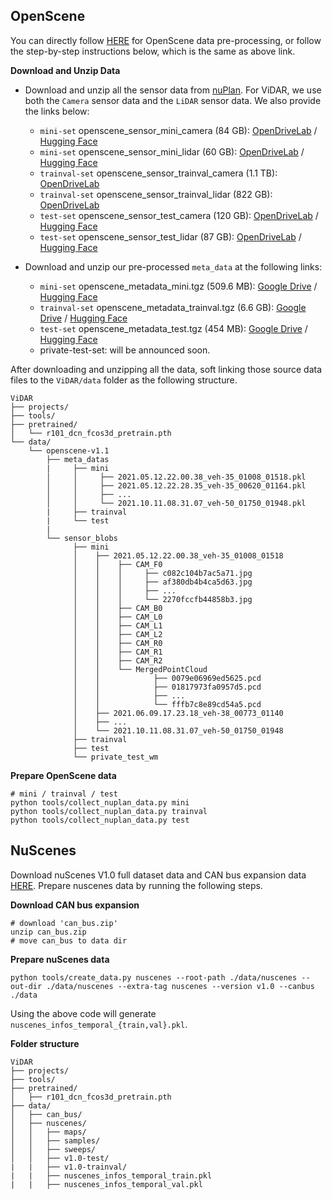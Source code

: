 ## OpenScene

You can directly follow [HERE](https://github.com/OpenDriveLab/OpenScene/blob/main/docs/getting_started.md#download-data) for OpenScene data pre-processing, or
follow the step-by-step instructions below, which is the same as above link.

**Download and Unzip Data**

- Download and unzip all the sensor data from [nuPlan](https://www.nuscenes.org/nuplan). For ViDAR, we use both
the `Camera` sensor data and the `LiDAR` sensor data. We also provide the links below:
  - `mini-set` openscene_sensor_mini_camera (84 GB): [OpenDriveLab](https://openxlab.org.cn/datasets/OpenDriveLab/OpenScene/tree/main/openscene-v1.1) / [Hugging Face](https://huggingface.co/datasets/OpenDriveLab/OpenScene/tree/main/openscene-v1.1/openscene_sensor_mini_camera)
  - `mini-set` openscene_sensor_mini_lidar (60 GB): [OpenDriveLab](https://openxlab.org.cn/datasets/OpenDriveLab/OpenScene/tree/main/openscene-v1.1) / [Hugging Face](https://huggingface.co/datasets/OpenDriveLab/OpenScene/tree/main/openscene-v1.1/openscene_sensor_mini_lidar)
  - `trainval-set` openscene_sensor_trainval_camera (1.1 TB): [OpenDriveLab](https://openxlab.org.cn/datasets/OpenDriveLab/OpenScene/tree/main/openscene-v1.1)
  - `trainval-set` openscene_sensor_trainval_lidar (822 GB): [OpenDriveLab](https://openxlab.org.cn/datasets/OpenDriveLab/OpenScene/tree/main/openscene-v1.1)
  - `test-set` openscene_sensor_test_camera (120 GB): [OpenDriveLab](https://openxlab.org.cn/datasets/OpenDriveLab/OpenScene/tree/main/openscene-v1.1) / [Hugging Face](https://huggingface.co/datasets/OpenDriveLab/OpenScene/tree/main/openscene-v1.1/openscene_sensor_test_camera)
  - `test-set` openscene_sensor_test_lidar (87 GB): [OpenDriveLab](https://openxlab.org.cn/datasets/OpenDriveLab/OpenScene/tree/main/openscene-v1.1) / [Hugging Face](https://huggingface.co/datasets/OpenDriveLab/OpenScene/tree/main/openscene-v1.1/openscene_sensor_test_lidar)

- Download and unzip our pre-processed `meta_data` at the following links:
  - `mini-set` openscene_metadata_mini.tgz (509.6 MB): [Google Drive](https://drive.google.com/drive/folders/1MnRwhnEBsgZxbaleHxc3Gw7Ovc4I9az1?usp=sharing) / [Hugging Face](https://huggingface.co/datasets/OpenDriveLab/OpenScene/resolve/main/openscene-v1.1/openscene_metadata_mini.tgz?download=true) 
  - `trainval-set` openscene_metadata_trainval.tgz (6.6 GB): [Google Drive](https://drive.google.com/drive/folders/1MnRwhnEBsgZxbaleHxc3Gw7Ovc4I9az1?usp=sharing) / [Hugging Face](https://huggingface.co/datasets/OpenDriveLab/OpenScene/resolve/main/openscene-v1.1/openscene_metadata_trainval.tgz?download=true)
  - `test-set` openscene_metadata_test.tgz (454 MB): [Google Drive](https://drive.google.com/drive/folders/1MnRwhnEBsgZxbaleHxc3Gw7Ovc4I9az1?usp=sharing) / [Hugging Face](https://huggingface.co/datasets/OpenDriveLab/OpenScene/resolve/main/openscene-v1.1/openscene_metadata_test.tgz?download=true)
  - private-test-set: will be announced soon.

After downloading and unzipping all the data, soft linking those source data files to the `ViDAR/data` folder as the following structure.

```
ViDAR
├── projects/
├── tools/
├── pretrained/
│   └── r101_dcn_fcos3d_pretrain.pth
└── data/
    └── openscene-v1.1
        ├── meta_datas
        |     ├── mini
        │     │     ├── 2021.05.12.22.00.38_veh-35_01008_01518.pkl
        │     │     ├── 2021.05.12.22.28.35_veh-35_00620_01164.pkl
        │     │     ├── ...
        │     │     └── 2021.10.11.08.31.07_veh-50_01750_01948.pkl
        |     ├── trainval
        |     └── test
        |     
        └── sensor_blobs
              ├── mini
              │    ├── 2021.05.12.22.00.38_veh-35_01008_01518                                           
              │    │    ├── CAM_F0
              │    │    │     ├── c082c104b7ac5a71.jpg
              │    │    │     ├── af380db4b4ca5d63.jpg
              │    │    │     ├── ...
              │    │    │     └── 2270fccfb44858b3.jpg
              │    │    ├── CAM_B0
              │    │    ├── CAM_L0
              │    │    ├── CAM_L1
              │    │    ├── CAM_L2
              │    │    ├── CAM_R0
              │    │    ├── CAM_R1
              │    │    ├── CAM_R2
              │    │    └── MergedPointCloud
              │    │            ├── 0079e06969ed5625.pcd
              │    │            ├── 01817973fa0957d5.pcd
              │    │            ├── ...
              │    │            └── fffb7c8e89cd54a5.pcd       
              │    ├── 2021.06.09.17.23.18_veh-38_00773_01140 
              │    ├── ...                                                                            
              │    └── 2021.10.11.08.31.07_veh-50_01750_01948
              ├── trainval
              ├── test
              └── private_test_wm
```

**Prepare OpenScene data**
```
# mini / trainval / test
python tools/collect_nuplan_data.py mini
python tools/collect_nuplan_data.py trainval
python tools/collect_nuplan_data.py test
```


## NuScenes <a name="nuscenes"></a>
Download nuScenes V1.0 full dataset data  and CAN bus expansion data [HERE](https://www.nuscenes.org/download).
Prepare nuscenes data by running the following steps.

**Download CAN bus expansion**
```
# download 'can_bus.zip'
unzip can_bus.zip 
# move can_bus to data dir
```

**Prepare nuScenes data**
```
python tools/create_data.py nuscenes --root-path ./data/nuscenes --out-dir ./data/nuscenes --extra-tag nuscenes --version v1.0 --canbus ./data
```

Using the above code will generate `nuscenes_infos_temporal_{train,val}.pkl`.

**Folder structure**
```
ViDAR
├── projects/
├── tools/
├── pretrained/
│   ├── r101_dcn_fcos3d_pretrain.pth
├── data/
│   ├── can_bus/
│   ├── nuscenes/
│   │   ├── maps/
│   │   ├── samples/
│   │   ├── sweeps/
│   │   ├── v1.0-test/
|   |   ├── v1.0-trainval/
|   |   ├── nuscenes_infos_temporal_train.pkl
|   |   ├── nuscenes_infos_temporal_val.pkl
```
